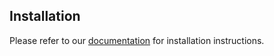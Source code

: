 ## Installation
Please refer to our [documentation](https://docs.netsil.com/setup-guide/installation/aws) for installation instructions.
